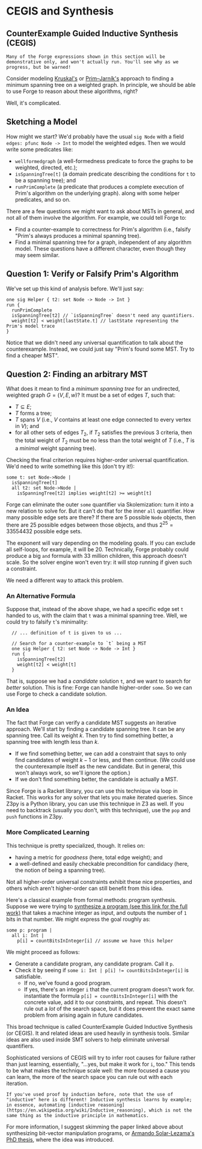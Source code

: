 # CEGIS and Synthesis

<!-- Note for next year: see board layout in lecture capture. 
     This was likely more effective than trying to do this in Forge as the notes suggest.
 -->

## CounterExample Guided Inductive Synthesis (CEGIS)

~~~admonish warning title="Pseudocode"
Many of the Forge expressions shown in this section will be demonstrative only, and won't actually run. You'll see why as we progress, but be warned!
~~~

Consider modeling [Kruskal's](https://en.wikipedia.org/wiki/Kruskal%27s_algorithm) or [Prim–Jarník's](https://en.wikipedia.org/wiki/Prim%27s_algorithm) approach to finding a minimum spanning tree on a weighted graph. In principle, we should be able to use Forge to reason about these algorithms, right? 

Well, it's complicated.

## Sketching a Model

How might we start? We'd probably have the usual `sig Node` with a field `edges: pfunc Node -> Int` to model the weighted edges. Then we would write some predicates like:
* `wellformedgraph` (a well-formedness predicate to force the graphs to be weighted, directed, etc.); 
* `isSpanningTree[t]` (a domain predicate describing the conditions for `t` to be a spanning tree); and
* `runPrimComplete` (a predicate that produces a complete execution of Prim's algorithm on the underlying graph).
along with some helper predicates, and so on. 

There are a few questions we might want to ask about MSTs in general, and not all of them involve the algorithm. For example, we could tell Forge to:
  * Find a counter-example to correctness for Prim's algorithm (i.e., falsify "Prim's always produces a minimal spanning tree). 
  * Find a minimal spanning tree for a graph, independent of any algorithm model. 
These questions have a different character, even though they may seem similar. 

  <!-- * Find a valid MST that Prim's algorithm cannot produce.  -->

## Question 1: Verify or Falsify Prim's Algorithm

We've set up this kind of analysis before. We'll just say:

```alloy
one sig Helper { t2: set Node -> Node -> Int }
run {
  runPrimComplete    
  isSpanningTree[t2] // `isSpanningTree` doesn't need any quantifiers.
  weight[t2] < weight[lastState.t] // lastState representing the Prim's model trace
}
```

Notice that we didn't need any universal quantification to talk about the counterexample. Instead, we could just say "Prim's found some MST. Try to find a cheaper MST". 

## Question 2: Finding an arbitrary MST

What does it mean to find a _minimum spanning tree_ for an undirected, weighted graph $G = (V,E,w)$? It must be a set of edges $T$, such that:

* $T \subseteq E$;
* $T$ forms a tree;
* $T$ spans $V$ (i.e., $V$ contains at least one edge connected to every vertex in $V$); and
* for all other sets of edges $T_2$, if $T_2$ satisfies the previous 3 criteria, then the total weight of $T_2$ must be no less than the total weight of $T$ (i.e., $T$ is a _minimal_ weight spanning tree).

Checking the final criterion requires higher-order universal quantification. We'd need to write something like this (don't try it!):

```alloy
some t: set Node->Node |
  isSpanningTree[t]
  all t2: set Node->Node | 
    isSpanningTree[t2] implies weight[t2] >= weight[t]
```

Forge can eliminate the outer `some` quantifier via Skolemization: turn it into a new relation to solve for. But it can't do that for the inner `all` quantifier. How many possible edge sets are there? If there are 5 possible `Node` objects, then there are 25 possible edges between those objects, and thus $2^{25} = 33554432$ possible edge sets. 

The exponent will vary depending on the modeling goals. If you can exclude all self-loops, for example, it will be $20$. Technically, Forge probably could produce a big `and` formula with 33 million children, this approach doesn't scale. So the solver engine won't even try: it will stop running if given such a constraint.

We need a different way to attack this problem.

### An Alternative Formula

Suppose that, instead of the above shape, we had a specific edge set `t` handed to us, with the claim that `t` was a minimal spanning tree. Well, we could try to falsify `t`'s minimality:

```alloy
  // ... definition of t is given to us ...

  // Search for a counter-example to `t` being a MST
  one sig Helper { t2: set Node -> Node -> Int }    
  run { 
    isSpanningTree[t2]
    weight[t2] < weight[t]
  }
```

That is, suppose we had a _candidate_ solution `t`, and we want to search for _better_ solution. This is fine: Forge can handle higher-order `some`. So we can use Forge to check a candidate solution.

### An Idea

The fact that Forge can verify a candidate MST suggests an iterative approach. We'll start by finding a candidate spanning tree. It can be any spanning tree. Call its weight $k$. Then try to find something better, a spanning tree with length less than $k$. 
* If we find something better, we can add a constraint that says to only find candidates of weight $k-1$ or less, and then continue. (We could use the counterexample itself as the new candidate. But in general, this won't always work, so we'll ignore the option.)
* If we don't find something better, the candidate is actually a MST. 

Since Forge is a Racket library, you can use this technique via loop in Racket. This works for any solver that lets you make iterated queries. Since Z3py is a Python library, you can use this technique in Z3 as well. If you need to backtrack (usually you don't, with this technique), use the `pop` and `push` functions in Z3py.

### More Complicated Learning

This technique is pretty specialized, though. It relies on:
* having a metric for _goodness_ (here, total edge weight); and
* a well-defined and easily checkable precondition for candidacy (here, the notion of being a spanning tree). 

Not all higher-order universal constraints exhibit these nice properties, and others which aren't higher-order can still benefit from this idea. 

Here's a classical example from formal methods: program synthesis. Suppose we were trying to [synthesize a program (see this link for the full work)](http://www.csl.sri.com/users/tiwari/papers/pldi2011-bitvector.pdf) that takes a machine integer as input, and outputs the number of `1` bits in that number. We might express the goal roughly as:

```alloy
some p: program |  
  all i: Int | 
    p[i] = countBitsInInteger[i] // assume we have this helper
```

We might proceed as follows:
* Generate a candidate program, any candidate program. Call it `p`. 
* Check it by seeing if `some i: Int | p[i] != countBitsInInteger[i]` is satisfiable. 
    * If no, we've found a good program.
    * If yes, there's an integer `i` that the current program doesn't work for. instantiate the formula `p[i] = countBitsInInteger[i]` with the concrete value, add it to our constraints, and repeat. This doesn't rule out a _lot_ of the search space, but it does prevent the exact same problem from arising again in future candidates. 

This broad technique is called CounterExample Guided Inductive Synthesis (or CEGIS). It and related ideas are used heavily in synthesis tools. Similar ideas are also used inside SMT solvers to help eliminate universal quantifiers.

Sophisticated versions of CEGIS will try to infer root causes for failure rather than just learning, essentially, "...yes, but make it work for `i`, too." This tends to be what makes the technique scale well: the more focused a cause you can learn, the more of the search space you can rule out with each iteration. 

~~~admonish note title="Inductive"
If you've used proof by induction before, note that the use of "inductive" here is different! Inductive synthesis learns by example; in essence, automating [inductive reasoning](https://en.wikipedia.org/wiki/Inductive_reasoning), which is not the same thing as the inductive principle in mathematics. 
~~~

For more information, I suggest skimming the paper linked above about synthesizing bit-vector manipulation programs, or [Armando Solar-Lezama's PhD thesis](https://people.csail.mit.edu/asolar/papers/thesis.pdf), where the idea was introduced.
